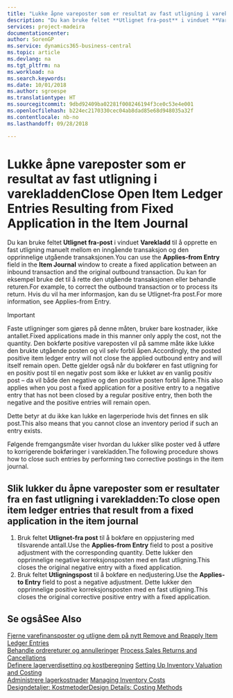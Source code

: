 ```yaml
---
title: "Lukke åpne vareposter som er resultat av fast utligning i varekladden | Microsoft-dokumentasjon"
description: "Du kan bruke feltet **Utlignet fra-post** i vinduet **Varekladd** til å opprette en fast utligning manuelt mellom en inngående transaksjon og den opprinnelige utgående transaksjonen. Du kan for eksempel bruke det til å rette den utgående transaksjonen eller behandle returen."
services: project-madeira
documentationcenter: 
author: SorenGP
ms.service: dynamics365-business-central
ms.topic: article
ms.devlang: na
ms.tgt_pltfrm: na
ms.workload: na
ms.search.keywords: 
ms.date: 10/01/2018
ms.author: sgroespe
ms.translationtype: HT
ms.sourcegitcommit: 9dbd92409ba02281f008246194f3ce0c53e4e001
ms.openlocfilehash: b224ec2170330cec04ab8dad85e68d948035a32f
ms.contentlocale: nb-no
ms.lasthandoff: 09/28/2018

---
```

# <a name="close-open-item-ledger-entries-resulting-from-fixed-application-in-the-item-journal"></a><span data-ttu-id="03d45-104">Lukke åpne vareposter som er resultat av fast utligning i varekladden</span><span class="sxs-lookup"><span data-stu-id="03d45-104">Close Open Item Ledger Entries Resulting from Fixed Application in the Item Journal</span></span>
<span data-ttu-id="03d45-105">Du kan bruke feltet **Utlignet fra-post** i vinduet **Varekladd** til å opprette en fast utligning manuelt mellom en inngående transaksjon og den opprinnelige utgående transaksjonen.</span><span class="sxs-lookup"><span data-stu-id="03d45-105">You can use the **Applies-from Entry** field in the **Item Journal** window to create a fixed application between an inbound transaction and the original outbound transaction.</span></span> <span data-ttu-id="03d45-106">Du kan for eksempel bruke det til å rette den utgående transaksjonen eller behandle returen.</span><span class="sxs-lookup"><span data-stu-id="03d45-106">For example, to correct the outbound transaction or to process its return.</span></span> <span data-ttu-id="03d45-107">Hvis du vil ha mer informasjon, kan du se Utlignet-fra post.</span><span class="sxs-lookup"><span data-stu-id="03d45-107">For more information, see Applies-from Entry.</span></span>  

> [!IMPORTANT]  
>  <span data-ttu-id="03d45-108">Faste utligninger som gjøres på denne måten, bruker bare kostnader, ikke antallet.</span><span class="sxs-lookup"><span data-stu-id="03d45-108">Fixed applications made in this manner only apply the cost, not the quantity.</span></span> <span data-ttu-id="03d45-109">Den bokførte positive vareposten vil på samme måte ikke lukke den brukte utgående posten og vil selv forbli åpen.</span><span class="sxs-lookup"><span data-stu-id="03d45-109">Accordingly, the posted positive item ledger entry will not close the applied outbound entry and will itself remain open.</span></span> <span data-ttu-id="03d45-110">Dette gjelder også når du bokfører en fast utligning for en positiv post til en negativ post som ikke er lukket av en vanlig positiv post – da vil både den negative og den positive posten forbli åpne.</span><span class="sxs-lookup"><span data-stu-id="03d45-110">This also applies when you post a fixed application for a positive entry to a negative entry that has not been closed by a regular positive entry, then both the negative and the positive entries will remain open.</span></span>  
>   
>  <span data-ttu-id="03d45-111">Dette betyr at du ikke kan lukke en lagerperiode hvis det finnes en slik post.</span><span class="sxs-lookup"><span data-stu-id="03d45-111">This also means that you cannot close an inventory period if such an entry exists.</span></span>  

<span data-ttu-id="03d45-112">Følgende fremgangsmåte viser hvordan du lukker slike poster ved å utføre to korrigerende bokføringer i varekladden.</span><span class="sxs-lookup"><span data-stu-id="03d45-112">The following procedure shows how to close such entries by performing two corrective postings in the item journal.</span></span>  

## <a name="to-close-open-item-ledger-entries-that-result-from-a-fixed-application-in-the-item-journal"></a><span data-ttu-id="03d45-113">Slik lukker du åpne vareposter som er resultater fra en fast utligning i varekladden:</span><span class="sxs-lookup"><span data-stu-id="03d45-113">To close open item ledger entries that result from a fixed application in the item journal</span></span>  

1.  <span data-ttu-id="03d45-114">Bruk feltet **Utlignet-fra post** til å bokføre en oppjustering med tilsvarende antall.</span><span class="sxs-lookup"><span data-stu-id="03d45-114">Use the **Applies-from Entry** field to post a positive adjustment with the corresponding quantity.</span></span> <span data-ttu-id="03d45-115">Dette lukker den opprinnelige negative korreksjonsposten med en fast utligning.</span><span class="sxs-lookup"><span data-stu-id="03d45-115">This closes the original negative entry with a fixed application.</span></span>  
2.  <span data-ttu-id="03d45-116">Bruk feltet **Utligningspost** til å bokføre en nedjustering.</span><span class="sxs-lookup"><span data-stu-id="03d45-116">Use the **Applies-to Entry** field to post a negative adjustment.</span></span> <span data-ttu-id="03d45-117">Dette lukker den opprinnelige positive korreksjonsposten med en fast utligning.</span><span class="sxs-lookup"><span data-stu-id="03d45-117">This closes the original corrective positive entry with a fixed application.</span></span>  

## <a name="see-also"></a><span data-ttu-id="03d45-118">Se også</span><span class="sxs-lookup"><span data-stu-id="03d45-118">See Also</span></span>  
[<span data-ttu-id="03d45-119"> Fjerne varefinansposter og utligne dem på nytt</span><span class="sxs-lookup"><span data-stu-id="03d45-119"> Remove and Reapply Item Ledger Entries</span></span>](finance-how-to-remove-and-reapply-item-entries.md)  
 <span data-ttu-id="03d45-120">[Behandle ordrereturer og annulleringer](sales-how-process-sales-returns-cancellations.md) </span><span class="sxs-lookup"><span data-stu-id="03d45-120">[Process Sales Returns and Cancellations](sales-how-process-sales-returns-cancellations.md) </span></span>  
 <span data-ttu-id="03d45-121">[Definere lagerverdisetting og kostberegning](finance-set-up-inventory-valuation-and-costing.md) </span><span class="sxs-lookup"><span data-stu-id="03d45-121">[Setting Up Inventory Valuation and Costing](finance-set-up-inventory-valuation-and-costing.md) </span></span>  
 <span data-ttu-id="03d45-122">[Administrere lagerkostnader](finance-manage-inventory-costs.md) </span><span class="sxs-lookup"><span data-stu-id="03d45-122">[Managing Inventory Costs](finance-manage-inventory-costs.md) </span></span>  
 [<span data-ttu-id="03d45-123">Designdetaljer: Kostmetoder</span><span class="sxs-lookup"><span data-stu-id="03d45-123">Design Details: Costing Methods</span></span>](design-details-costing-methods.md)

